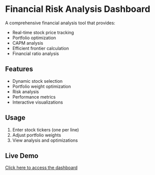 # Financial Risk Analysis Dashboard

A comprehensive financial analysis tool that provides:
- Real-time stock price tracking
- Portfolio optimization
- CAPM analysis
- Efficient frontier calculation
- Financial ratio analysis

## Features
- Dynamic stock selection
- Portfolio weight optimization
- Risk analysis
- Performance metrics
- Interactive visualizations

## Usage
1. Enter stock tickers (one per line)
2. Adjust portfolio weights
3. View analysis and optimizations

## Live Demo
[Click here to access the dashboard]([your-streamlit-url-will-go-here](https://financial-riskanalysis-dashboard-fp9ausrya4wz6pstct4fbs.streamlit.app))
